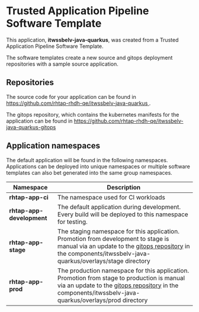 # Trusted Application Pipeline Software Template

This application, **itwssbelv-java-quarkus**, was created from a Trusted Application Pipeline Software Template.

The software templates create a new source and gitops deployment repositories with a sample source application. 

## Repositories

The source code for your application can be found in [https://github.com/rhtap-rhdh-qe/itwssbelv-java-quarkus ](https://github.com/rhtap-rhdh-qe/itwssbelv-java-quarkus ).
 
The gitops repository, which contains the kubernetes manifests for the application can be found in 
[https://github.com/rhtap-rhdh-qe/itwssbelv-java-quarkus-gitops ](https://github.com/rhtap-rhdh-qe/itwssbelv-java-quarkus-gitops ) 

## Application namespaces 

The default application will be found in the following namespaces. Applications can be deployed into unique namespaces or multiple software templates can also bet generated into the same group namespaces.  

|  Namespace   |  Description   |  
| -------- | -------- |
| **rhtap-app-ci** | The namespace used for CI workloads |
| **rhtap-app-development** | The default application during development. Every build will be deployed to this namespace for testing. |
| **rhtap-app-stage** | The staging namespace for this application. Promotion from development to stage is manual via an update to the [gitops repository](https://github.com/rhtap-rhdh-qe/itwssbelv-java-quarkus-gitops ) in the components/itwssbelv-java-quarkus/overlays/stage directory |
| **rhtap-app-prod** | The production namespace for this application. Promotion from stage to production is manual via an update to the [gitops repository](https://github.com/rhtap-rhdh-qe/itwssbelv-java-quarkus-gitops ) in the components/itwssbelv-java-quarkus/overlays/prod directory |
